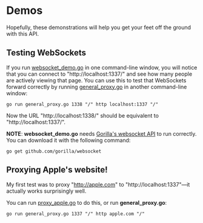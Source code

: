 # Demos

Hopefully, these demonstrations will help you get your feet off the ground with this API.

## Testing WebSockets

If you run [websocket_demo.go](websocket_demo.go) in one command-line window, you will notice that you can connect to "http://localhost:1337/" and see how many people are actively viewing that page. You can use this to test that WebSockets forward correctly by running [general_proxy.go](general_proxy.go) in another command-line window:

    go run general_proxy.go 1338 "/" http localhost:1337 "/"

Now the URL "http://localhost:1338/" should be equivalent to "http://localhost:1337/".

**NOTE**: **websocket_demo.go** needs [Gorilla's websocket API](https://github.com/gorilla/websocket) to run correctly. You can download it with the following command:

    go get github.com/gorilla/websocket

## Proxying Apple's website!

My first test was to proxy "http://apple.com" to "http://localhost:1337"&mdash;it actually works surprisingly well.

You can run [proxy_apple.go](proxy_apple.go) to do this, or run **general_proxy.go**:

    go run general_proxy.go 1337 "/" http apple.com "/"
